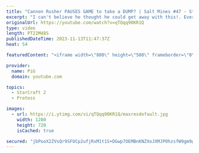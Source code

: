 ```yaml
---
title: "Cannon Rusher PAUSES GAME to take a DUMP? | Salt Mines #47 - StarCraft 2"
excerpt: "I can't believe he thought he could get away with this!. Everyone has encountered a salty or BM opponent on the StarCraft ladder before. Send in your funniest, saltiest replays to RateMyStarCraft@gmail.com with “Salt Mines” in the title + in the body of the email add your IGN & Rank & Why you think your"
originalUrl: https://youtube.com/watch?v=qTQqq90KR1Q
type: video
length: PT22M48S
publishedDateTime: 2023-11-13T11:47:37Z
heat: 54

featuredContent: "<iframe width=\"800\" height=\"500\" frameborder=\"0\" src=\"https://www.youtube.com/embed/qTQqq90KR1Q\" allow=\"accelerometer; autoplay; encrypted-media; gyroscope; picture-in-picture\" allowfullscreen></iframe>"

provider:
  name: PiG
  domain: youtube.com

topics:
  - StarCraft 2
  - Protoss

images:
  - url: https://i.ytimg.com/vi/qTQqq90KR1Q/maxresdefault.jpg
    width: 1280
    height: 720
    isCached: true

secured: "jbPooX2ZVsQr9SFUCp2ufjRxM1t1S+DGwp7OEMBnKNZXoJXMJP0hzsfW9gm9gUvN13sHhBPRVVavjCQxlJPHgqmG9H9HM+mCLjX16J9y9Kuu01GBXhs+KHWM93lN84L9DNR+g4/jClkxDsEwwvg3cjq/7QZ9EwXIPqVRpqfz9YPwSITWYzCPF0Z1XHskjUwv0YJxkMVFV16SN+LixGdxtpAeCGVQvUXVrtli0slgL7v/JXj9Jf3Hgasfv51tiiOvDvma8+Z1X93xyUz/9En8TXrjlswVkEfqv107e9Qddv9GNEZMrxCvIxL+wHJUVJv/haDWv7Tdg7bbyo1N+yPSiqrF3DvZNUPJd+zzd5wKBs9VUDhDLPe13Y//4XcAJAXGpFOQEmpHYIMQKdfZtBopwzBr5R7Ij/5Ia5RLI2Tq2hg=;gfLZUAauNfArDtbN28wKyg=="
---
```


